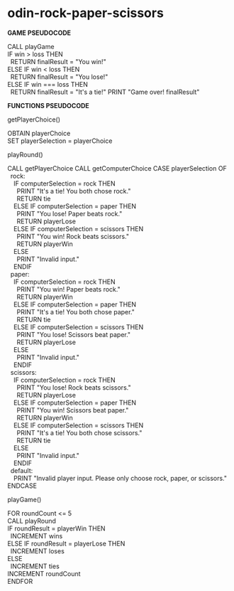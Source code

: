 # odin-rock-paper-scissors

**GAME PSEUDOCODE**

CALL playGame  
IF win > loss THEN  
&ensp;RETURN finalResult = "You win!"  
ELSE IF win < loss THEN  
&ensp;RETURN finalResult = "You lose!"  
ELSE IF win === loss THEN  
&ensp;RETURN finalResult = "It's a tie!"
PRINT "Game over! finalResult"

**FUNCTIONS PSEUDOCODE**

getPlayerChoice()  

OBTAIN playerChoice  
SET playerSelection = playerChoice  

playRound()

CALL getPlayerChoice 
CALL getComputerChoice
CASE playerSelection OF  
&ensp;rock:  
&ensp;&ensp;IF computerSelection = rock THEN  
&ensp;&ensp;&ensp;PRINT "It's a tie! You both chose rock."  
&ensp;&ensp;&ensp;RETURN tie  
&ensp;&ensp;ELSE IF computerSelection = paper THEN  
&ensp;&ensp;&ensp;PRINT "You lose! Paper beats rock."  
&ensp;&ensp;&ensp;RETURN playerLose  
&ensp;&ensp;ELSE IF computerSelection = scissors THEN  
&ensp;&ensp;&ensp;PRINT "You win! Rock beats scissors."  
&ensp;&ensp;&ensp;RETURN playerWin  
&ensp;&ensp;ELSE  
&ensp;&ensp;&ensp;PRINT "Invalid input."  
&ensp;&ensp;ENDIF  
&ensp;paper:  
&ensp;&ensp;IF computerSelection = rock THEN  
&ensp;&ensp;&ensp;PRINT "You win! Paper beats rock."  
&ensp;&ensp;&ensp;RETURN playerWin  
&ensp;&ensp;ELSE IF computerSelection = paper THEN  
&ensp;&ensp;&ensp;PRINT "It's a tie! You both chose paper."  
&ensp;&ensp;&ensp;RETURN tie  
&ensp;&ensp;ELSE IF computerSelection = scissors THEN  
&ensp;&ensp;&ensp;PRINT "You lose! Scissors beat paper."  
&ensp;&ensp;&ensp;RETURN playerLose  
&ensp;&ensp;ELSE  
&ensp;&ensp;&ensp;PRINT "Invalid input."  
&ensp;&ensp;ENDIF  
&ensp;scissors:  
&ensp;&ensp;IF computerSelection = rock THEN  
&ensp;&ensp;&ensp;PRINT "You lose! Rock beats scissors."  
&ensp;&ensp;&ensp;RETURN playerLose  
&ensp;&ensp;ELSE IF computerSelection = paper THEN  
&ensp;&ensp;&ensp;PRINT "You win! Scissors beat paper."  
&ensp;&ensp;&ensp;RETURN playerWin  
&ensp;&ensp;ELSE IF computerSelection = scissors THEN  
&ensp;&ensp;&ensp;PRINT "It's a tie! You both chose scissors."  
&ensp;&ensp;&ensp;RETURN tie  
&ensp;&ensp;ELSE  
&ensp;&ensp;&ensp;PRINT "Invalid input."  
&ensp;&ensp;ENDIF  
&ensp;default:  
&ensp;&ensp;PRINT "Invalid player input. Please only choose rock, paper, or scissors."  
ENDCASE  

playGame()

FOR roundCount <= 5  
CALL playRound  
IF roundResult = playerWin THEN  
&ensp;INCREMENT wins  
ELSE IF roundResult = playerLose THEN  
&ensp;INCREMENT loses  
ELSE  
&ensp;INCREMENT ties  
INCREMENT roundCount  
ENDFOR  